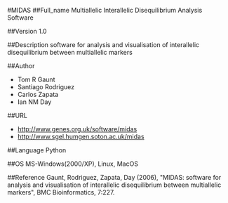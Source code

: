 #MIDAS
##Full_name
Multiallelic Interallelic Disequilibrium Analysis Software

##Version
1.0

##Description
software for analysis and visualisation of interallelic disequilibrium between multiallelic markers

##Author
* Tom R Gaunt
* Santiago Rodriguez
* Carlos Zapata
* Ian NM Day

##URL
* http://www.genes.org.uk/software/midas
* http://www.sgel.humgen.soton.ac.uk/midas

##Language
Python

##OS
MS-Windows(2000/XP), Linux, MacOS

##Reference
Gaunt, Rodriguez, Zapata, Day (2006), "MIDAS: software for analysis and visualisation of interallelic disequilibrium between multiallelic markers", BMC Bioinformatics, 7:227.

